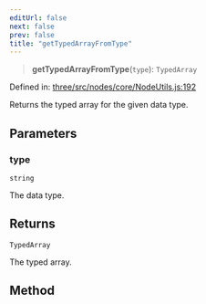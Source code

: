 ```yaml
---
editUrl: false
next: false
prev: false
title: "getTypedArrayFromType"
---
```


> **getTypedArrayFromType**(`type`): `TypedArray`

Defined in: [three/src/nodes/core/NodeUtils.js:192](https://github.com/DefinitelyMaybe/three-i18n/blob/fa57b79433d1c349ffb23a78727299c8d4190136/three/src/nodes/core/NodeUtils.js#L192)

Returns the typed array for the given data type.

## Parameters

### type

`string`

The data type.

## Returns

`TypedArray`

The typed array.

## Method
